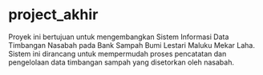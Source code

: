 # project_akhir
Proyek ini bertujuan untuk mengembangkan Sistem Informasi Data Timbangan Nasabah pada Bank Sampah Bumi Lestari Maluku Mekar Laha. Sistem ini dirancang untuk mempermudah proses pencatatan dan pengelolaan data timbangan sampah yang disetorkan oleh nasabah.

